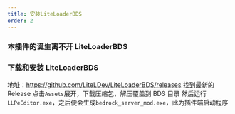 ```yaml
---
title: 安装LiteLoaderBDS
order: 2
---
```


### 本插件的诞生离不开 LiteLoaderBDS

### 下载和安装 LiteLoaderBDS

地址：https://github.com/LiteLDev/LiteLoaderBDS/releases
找到最新的 Release 点击`Assets`展开，下载压缩包，解压覆盖到 BDS 目录
然后运行`LLPeEditor.exe`，之后便会生成`bedrock_server_mod.exe`，此为插件端启动程序
